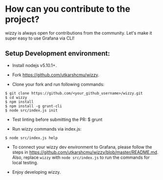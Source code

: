 # How can you contribute to the project?
wizzy is always open for contributions from the community. Let's make it super easy to use Grafana via CLI!

## Setup Development environment:

- Install nodejs v5.10.1+.

- Fork https://github.com/utkarshcmu/wizzy.

- Clone your fork and run following commands:
```
$ git clone https://github.com/<your_github_username>/wizzy.git
$ cd wizzy
$ npm install
$ npm install -g grunt-cli
$ node src/index.js init
```

- Test linting before submitting the PR:
$ grunt

- Run wizzy commands via index.js:
```
$ node src/index.js help
```

- To connect your wizzy dev environment to Grafana, please follow the steps in https://github.com/utkarshcmu/wizzy/blob/master/README.md. Also, replace `wizzy` with `node src/index.js` to run the commands for local testing.

- Enjoy developing wizzy.
